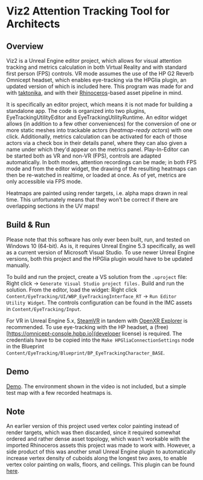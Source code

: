 # Viz2 Attention Tracking Tool for Architects

## Overview

Viz2 is a Unreal Engine editor project, which allows for visual attention tracking and metrics calculation in both Virtual Reality and with standard first person (FPS) controls. VR mode assumes the use of the HP G2 Reverb Omnicept headset, which enables eye-tracking via the HPGlia plugin, an updated version of which is included here.
This program was made for and with [taktonika](https://www.taktonika.com), and with their [Rhinoceros](https://www.rhino3d.com/)-based asset pipeline in mind.

It is specifically an editor project, which means it is not made for building a standalone app. The code is organized into two plugins, EyeTrackingUtilityEditor and EyeTrackingUtilityRuntime.
An editor widget allows (in addition to a few other conveniences) for the conversion of one or more static meshes into trackable actors (*heatmap-ready actors*) with one click. Additionally, metrics calculation can be activated for each of those actors via a check box in their details panel, where they can also given a name under which they'd appear on the metrics panel.
Play-In-Editor can be started both as VR and non-VR (FPS), controls are adapted automatically. In both modes, attention recordings can be made; in both FPS mode and from the editor widget, the drawing of the resulting heatmaps can then be re-watched in realtime, or loaded at once.
As of yet, metrics are only accessible via FPS mode.

Heatmaps are painted using render targets, i.e. alpha maps drawn in real time. This unfortunately means that they won't be correct if there are overlapping sections in the UV maps!

## Build & Run

Please note that this software has only ever been built, run, and tested on Windows 10 (64-bit).
As is, it requires Unreal Engine 5.3 specifically, as well as a current version of Microsoft Visual Studio. To use newer Unreal Engine versions, both this project and the HPGlia plugin would have to be updated manually.

To build and run the project, create a VS solution from the `.uproject` file: Right click -> `Generate Visual Studio project files.`
Build and run the solution. From the editor, load the widget: Right click `Content/EyeTracking/UI/WBP_EyeTrackingInterface_RT` -> `Run Editor Utility Widget`.
The controls configuration can be found in the IMC assets in `Content/EyeTracking/Input`.

For VR in Unreal Engine 5.x, [SteamVR](https://store.steampowered.com/app/250820/SteamVR/) in tandem with [OpenXR Explorer](https://github.com/maluoi/openxr-explorer) is recommended.
To use eye-tracking with the HP headset, a (free) [https://omnicept-console.hpbp.io](developer license) is required. The credentials have to be copied into the `Make HPGliaConnectionSettings` node in the Blueprint `Content/EyeTracking/Blueprint/BP_EyeTrackingCharacter_BASE`.

## Demo

[Demo](https://youtu.be/GPDkiOAOd_M). The environment shown in the video is not included, but a simple test map with a few recorded heatmaps is.

## Note

An earlier version of this project used vertex color painting instead of render targets, which was then discarded, since it required somewhat ordered and rather dense asset topology, which wasn't workable with the imported Rhinoceros assets this project was made to work with.
However, a side product of this was another small Unreal Engine plugin to automatically increase vertex density of cuboids along the longest two axes, to enable vertex color painting on walls, floors, and ceilings.
This plugin can be found [here](https://github.com/sc0000/ue-cuboid-subdivider).
